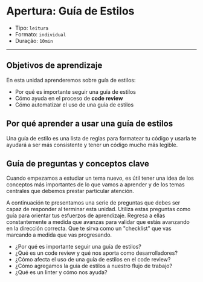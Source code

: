 # Apertura: Guía de Estilos

- Tipo: `leitura`
- Formato: `individual`
- Duração: `10min`

***

## Objetivos de aprendizaje

En esta unidad aprenderemos sobre guía de estilos:

- Por qué es importante seguir una guía de estilos
- Cómo ayuda en el proceso de **code review**
- Cómo automatizar el uso de una guía de estilos

## Por qué aprender a usar una guía de estilos

Una guía de estilo es una lista de reglas para formatear tu código y usarla te
ayudará a ser más consistente y tener un código mucho más legible.

## Guía de preguntas y conceptos clave

Cuando empezamos a estudiar un tema nuevo, es útil tener una idea de los
conceptos más importantes de lo que vamos a aprender y de los temas centrales
que debemos prestar particular atención.

A continuación te presentamos una serie de preguntas que debes ser capaz de
responder al terminar esta unidad. Utiliza estas preguntas como guía para
orientar tus esfuerzos de aprendizaje. Regresa a ellas constantemente a medida
que avanzas para validar que estás avanzando en la dirección correcta. Que te
sirva como un "checklist" que vas marcando a medida que vas progresando.

- ¿Por qué es importante seguir una guía de estilos?
- ¿Qué es un code review y qué nos aporta como desarrolladores?
- ¿Cómo afecta el uso de una guía de estilos en el code review?
- ¿Cómo agregamos la guía de estilos a nuestro flujo de trabajo?
- ¿Qué es un linter y cómo nos ayuda?
